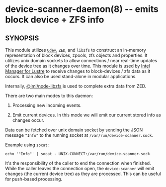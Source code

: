 # device-scanner-daemon(8) -- emits block device + ZFS info

## SYNOPSIS

This module utilizes [`Udev`](http://www.reactivated.net/writing_udev_rules.html), `ZED`, and `libzfs` to construct an in-memory representation of block devices, zpools, zfs objects and properties. It utilizes unix domain sockets to allow connections / near real-time updates of the device tree as it changes over time. This module is used by [Intel Manager for Lustre](https://github.com/intel-hpdd/intel-manager-for-lustre) to receive changes to block-devices / zfs data as it occurs. It can also be used stand-alone in modular applications.

Internally, [@iml/node-libzfs](https://github.com/intel-hpdd/rust-libzfs/tree/master/node-libzfs) is used to complete extra data from ZED.

There are two main modes to this daemon:

1. Processing new incoming events.

2. Emit current devices. In this mode we will emit our current stored info as changes occur.

Data can be fetched over unix domain socket by sending the JSON message `"Info"` to the running socket at `/var/run/device-scanner.sock`.

Example using `socat`:

```shell
echo '"Info"' | socat - UNIX-CONNECT:/var/run/device-scanner.sock
```

It's the responsibility of the caller to end the connection when finished. While the caller leaves the connection open, the `device-scanner` will emit changes (the current device tree) as they are processed. This can be useful for push-based processing.
